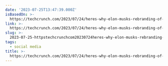 ```yaml
---
date: '2023-07-25T13:47:39.000Z'
isBasedOn: >-
  https://techcrunch.com/2023/07/24/heres-why-elon-musks-rebranding-of-twitter-to-x-is-good-actually/
link: >-
  https://techcrunch.com/2023/07/24/heres-why-elon-musks-rebranding-of-twitter-to-x-is-good-actually/
slug: >-
  2023-07-25-httpstechcrunchcom20230724heres-why-elon-musks-rebranding-of-twitter-to-x-is-good-actually
tags:
  - social media
title: >-
  https://techcrunch.com/2023/07/24/heres-why-elon-musks-rebranding-of-twitter-to-x-is-good-actually/
---
```


